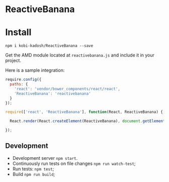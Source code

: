 # ReactiveBanana

# Install

```npm i kobi-kadosh/ReactiveBanana --save```

Get the AMD module located at `reactivebanana.js` and include it in your project.

Here is a sample integration:

```js
require.config({
  paths: {
    'react': 'vendor/bower_components/react/react',
    'ReactiveBanana': 'reactivebanana'
  }
});

require(['react', 'ReactiveBanana'], function(React, ReactiveBanana) {

  React.render(React.createElement(ReactiveBanana), document.getElementById('widget-container'));

});
```

## Development

* Development server `npm start`.
* Continuously run tests on file changes `npm run watch-test`;
* Run tests: `npm test`;
* Build `npm run build`;
